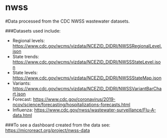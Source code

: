 # nwss
#Data processed from the CDC NWSS wastewater datasets.

###Datasets used include:
- Regional levels: https://www.cdc.gov/wcms/vizdata/NCEZID_DIDRI/NWSSRegionalLevel.json
- State trends: https://www.cdc.gov/wcms/vizdata/NCEZID_DIDRI/NWSSStateLevel.json
- State levels: https://www.cdc.gov/wcms/vizdata/NCEZID_DIDRI/NWSSStateMap.json
- Variants: https://www.cdc.gov/wcms/vizdata/NCEZID_DIDRI/NWSSVariantBarChart.json
- Forecast: https://www.cdc.gov/coronavirus/2019-ncov/science/forecasting/hospitalizations-forecasts.html
- Influenza: https://www.cdc.gov/nwss/wastewater-surveillance/Flu-A-data.html

###To see a dashboard created from the data see: https://microreact.org/project/nwss-data
